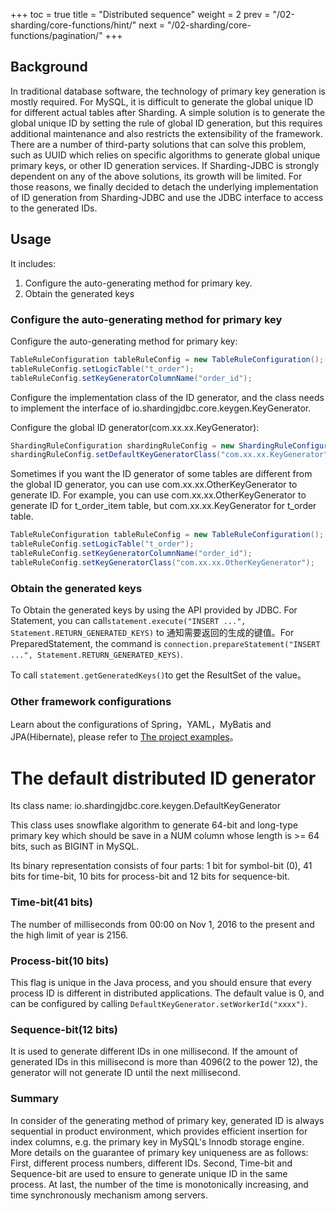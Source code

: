 +++
toc = true
title = "Distributed sequence"
weight = 2
prev = "/02-sharding/core-functions/hint/"
next = "/02-sharding/core-functions/pagination/"
+++

## Background

In traditional database software, the technology of primary key generation is mostly required. For MySQL, it is difficult to generate the global unique ID for different actual tables after Sharding.
A simple solution is to generate the global unique ID by setting the rule of global ID generation, but this requires additional maintenance and also restricts the extensibility of the framework.
There are a number of third-party solutions that can solve this problem, such as UUID which relies on specific algorithms to generate global unique primary keys, or other ID generation services. If Sharding-JDBC is strongly dependent on any of the above solutions, its growth will be limited.
For those reasons, we finally decided to detach the underlying implementation of ID generation from Sharding-JDBC and use the JDBC interface to access to the generated IDs.

## Usage

It includes:
1. Configure the auto-generating method for primary key.
2. Obtain the generated keys

### Configure the auto-generating method for primary key

Configure the auto-generating method for primary key:

```java
TableRuleConfiguration tableRuleConfig = new TableRuleConfiguration();
tableRuleConfig.setLogicTable("t_order");
tableRuleConfig.setKeyGeneratorColumnName("order_id");
```

Configure the implementation class of the ID generator, and the class needs to implement the interface of io.shardingjdbc.core.keygen.KeyGenerator.

Configure the global ID generator(com.xx.xx.KeyGenerator):

```java
ShardingRuleConfiguration shardingRuleConfig = new ShardingRuleConfiguration();
shardingRuleConfig.setDefaultKeyGeneratorClass("com.xx.xx.KeyGenerator");
```

Sometimes if you want the ID generator of some tables are different from the global ID generator, you can use com.xx.xx.OtherKeyGenerator to generate ID. 
For example, you can use com.xx.xx.OtherKeyGenerator to generate ID for t_order_item table, but com.xx.xx.KeyGenerator for t_order table.

```java
TableRuleConfiguration tableRuleConfig = new TableRuleConfiguration();
tableRuleConfig.setLogicTable("t_order");
tableRuleConfig.setKeyGeneratorColumnName("order_id");
tableRuleConfig.setKeyGeneratorClass("com.xx.xx.OtherKeyGenerator");
```

### Obtain the generated keys

To Obtain the generated keys by using the API provided by JDBC. For Statement, you can call```statement.execute("INSERT ...", Statement.RETURN_GENERATED_KEYS)```
to 通知需要返回的生成的键值。For PreparedStatement, the command is ```connection.prepareStatement("INSERT ...", Statement.RETURN_GENERATED_KEYS)```.

To call ```statement.getGeneratedKeys()```to get the ResultSet of the value。

### Other framework configurations

Learn about the configurations of Spring，YAML，MyBatis and JPA(Hibernate), please refer to [The project examples](https://github.com/shardingjdbc/sharding-jdbc/tree/master/sharding-jdbc-example)。

# The default distributed ID generator

Its class name: io.shardingjdbc.core.keygen.DefaultKeyGenerator

This class uses snowflake algorithm to generate 64-bit and long-type primary key which should be save in a NUM column whose length is >= 64 bits, such as BIGINT in MySQL.

Its binary representation consists of four parts: 1 bit for symbol-bit (0), 41 bits for time-bit, 10 bits for process-bit and 12 bits for sequence-bit.

### Time-bit(41 bits)

The number of milliseconds from 00:00 on Nov 1, 2016 to the present and the high limit of year is 2156.

### Process-bit(10 bits)

This flag is unique in the Java process, and you should ensure that every process ID is different in distributed applications. The default value is 0, and can be configured by calling `DefaultKeyGenerator.setWorkerId("xxxx")`.

### Sequence-bit(12 bits)

It is used to generate different IDs in one millisecond. If the amount of generated IDs in this millisecond is more than 4096(2 to the power 12), the generator will not generate ID until the next millisecond.

### Summary

In consider of the generating method of primary key, generated ID is always sequential in product environment, which provides efficient insertion for index columns, e.g. the primary key in MySQL's Innodb storage engine.
More details on the guarantee of primary key uniqueness are as follows:
First, different process numbers, different IDs. 
Second, Time-bit and Sequence-bit are used to ensure to generate unique ID in the same process.
At last, the number of the time is monotonically increasing, and time synchronously mechanism among servers.
